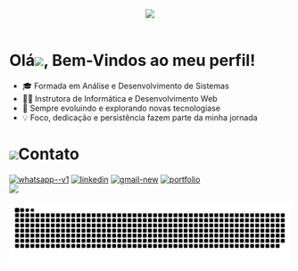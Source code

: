 <header> <img src="https://capsule-render.vercel.app/api?type=waving&height=150&color=7B68EE&section=header"></header>
<h1>Olá<img src="https://raw.githubusercontent.com/iampavangandhi/iampavangandhi/master/gifs/Hi.gif" style="width: 35px;">, Bem-Vindos ao meu perfil!</h1>
<div>
<ul dir="auto">
<li><g-emoji class="g-emoji" alias="mortar_board" fallback-src="https://github.githubassets.com/images/icons/emoji/unicode/1f393.png">🎓</g-emoji> Formada em Análise e Desenvolvimento de Sistemas</li>
<li><g-emoji class="g-emoji" alias="computer" fallback-src="https://github.githubassets.com/images/icons/emoji/unicode/1f4bb.png">👩‍🏫</g-emoji>  Instrutora de Informática e Desenvolvimento Web</li>
<li><g-emoji class="g-emoji" alias="computer" fallback-src="https://github.githubassets.com/images/icons/emoji/unicode/1f4bb.png">🚀</g-emoji> Sempre evoluindo e explorando novas tecnologiase</li>
<li><g-emoji class="g-emoji" alias="computer" fallback-src="https://github.githubassets.com/images/icons/emoji/unicode/1f4bb.png">💡</g-emoji> Foco, dedicação e persistência fazem parte da minha jornada</li>
</ul>
</div>

<h1><img src="https://github.com/seu-usuario/seu-repo/blob/main/assets/dedo.gif?raw=true" width="40"/>Contato</h1>
<div>
<a href="https://wa.link/8f6km2" rel="nofollow"><img align="center" width="48" height="48" src="https://img.icons8.com/color/48/whatsapp--v1.png" alt="whatsapp--v1"/></a>
<a href="https://www.linkedin.com/in/nathalia-robson-126a72254/" rel="nofollow"><img align="center" width="48" height="48" src="https://img.icons8.com/color/48/linkedin.png" alt="linkedin"/></a>
<a href="mailto:nathyrobsonaal@gmail.com"><img align="center" width="48" height="48" src="https://img.icons8.com/color/48/gmail-new.png" alt="gmail-new"/></a>
<a href="" target="_blank" rel="nofollow"><img align="center" width="48" height="48" src="https://img.icons8.com/color/48/portfolio.png" alt="portfolio"/></a>
</div>



<footer> <img src="https://capsule-render.vercel.app/api?type=waving&height=150&color=7B68EE&section=footer"> </footer>

![snake gif](https://github.com/platane/snk/raw/output/github-contribution-grid-snake.svg)

